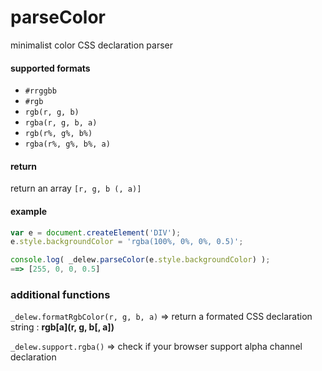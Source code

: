 # parseColor
minimalist color CSS declaration parser

#### supported formats
* `#rrggbb`
* `#rgb`
* `rgb(r, g, b)`
* `rgba(r, g, b, a)`
* `rgb(r%, g%, b%)`
* `rgba(r%, g%, b%, a)`

#### return
return an array `[r, g, b (, a)]`

#### example
```js
var e = document.createElement('DIV');
e.style.backgroundColor = 'rgba(100%, 0%, 0%, 0.5)';

console.log( _delew.parseColor(e.style.backgroundColor) );
==> [255, 0, 0, 0.5]
```

### additional functions
`_delew.formatRgbColor(r, g, b, a)` => return a formated CSS declaration string : **rgb[a](r, g, b[, a])**

`_delew.support.rgba()` => check if your browser support alpha channel declaration
